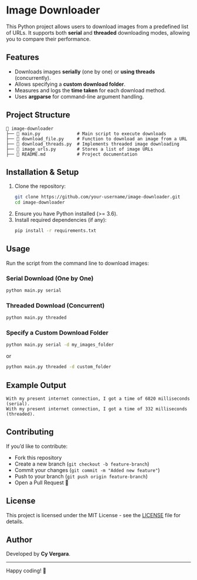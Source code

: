 # Image Downloader

This Python project allows users to download images from a predefined list of URLs. It supports both **serial** and **threaded** downloading modes, allowing you to compare their performance.

## Features

- Downloads images **serially** (one by one) or **using threads** (concurrently).
- Allows specifying a **custom download folder**.
- Measures and logs the **time taken** for each download method.
- Uses **argparse** for command-line argument handling.

## Project Structure

```
📁 image-downloader
├── 📄 main.py              # Main script to execute downloads
├── 📄 download_file.py     # Function to download an image from a URL
├── 📄 download_threads.py  # Implements threaded image downloading
├── 📄 image_urls.py        # Stores a list of image URLs
├── 📄 README.md            # Project documentation
```

## Installation & Setup

1. Clone the repository:
   ```sh
   git clone https://github.com/your-username/image-downloader.git
   cd image-downloader
   ```
2. Ensure you have Python installed (>= 3.6).
3. Install required dependencies (if any):
   ```sh
   pip install -r requirements.txt
   ```

## Usage

Run the script from the command line to download images:

### Serial Download (One by One)

```sh
python main.py serial
```

### Threaded Download (Concurrent)

```sh
python main.py threaded
```

### Specify a Custom Download Folder

```sh
python main.py serial -d my_images_folder
```

or

```sh
python main.py threaded -d custom_folder
```

## Example Output

```
With my present internet connection, I got a time of 6820 milliseconds (serial).
With my present internet connection, I got a time of 332 milliseconds (threaded).
```

## Contributing

If you’d like to contribute:

- Fork this repository
- Create a new branch (`git checkout -b feature-branch`)
- Commit your changes (`git commit -m "Added new feature"`)
- Push to your branch (`git push origin feature-branch`)
- Open a Pull Request 🎉

## License

This project is licensed under the MIT License - see the [LICENSE](LICENSE) file for details.

## Author

Developed by **Cy Vergara**.

---

Happy coding! 🚀
